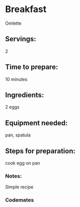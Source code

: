 # Breakfast 
Omlette

## Servings: 
2

## Time to prepare: 
10 minutes

## Ingredients: 
2 eggs



## Equipment needed: 
pan, spatula 


## Steps for preparation: 
cook egg on pan 



### Notes:
Simple recipe 


### Codemates #
